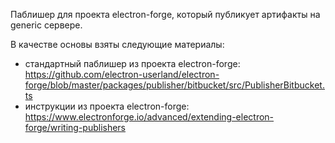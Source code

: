 Паблишер для проекта electron-forge, который публикует артифакты на generic сервере.

В качестве основы взяты следующие материалы:
* стандартный паблишер из проекта electron-forge:
https://github.com/electron-userland/electron-forge/blob/master/packages/publisher/bitbucket/src/PublisherBitbucket.ts
* инструкции из проекта electron-forge:
https://www.electronforge.io/advanced/extending-electron-forge/writing-publishers
